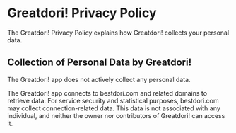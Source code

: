 # Greatdori! Privacy Policy

The Greatdori! Privacy Policy explains how Greatdori! collects your personal data.

## Collection of Personal Data by Greatdori!

The Greatdori! app does not actively collect any personal data.

The Greatdori! app connects to bestdori.com and related domains to retrieve data.
For service security and statistical purposes, bestdori.com may collect connection-related data.
This data is not associated with any individual, and neither the owner nor contributors of Greatdori! can access it.
